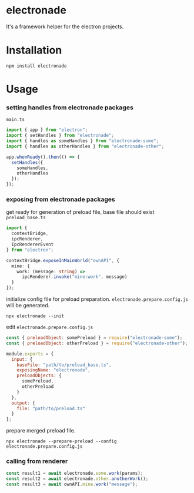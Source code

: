 # electronade

It's a framework helper for the electron projects.

# Installation

``` shell
npm install electronade
```

# Usage

### setting handles from electronade packages
`main.ts`
``` typescript
import { app } from "electron";
import { setHandles } from "electronade";
import { handles as someHandles } from "electronade-some";
import { handles as otherHandles } from "electronade-other";

app.whenReady().then(() => {
  setHandles({
    someHandles,
    otherHandles
  });
});
```

### exposing from electronade packages
get ready for generation of preload file, base file should exist
`preload_base.ts`
``` typescript
import {
  contextBridge,
  ipcRenderer,
  IpcRendererEvent
} from "electron";

contextBridge.exposeInMainWorld("ownAPI", {
  mine: {
    work: (message: string) =>
      ipcRenderer.invoke("mine:work", message)
  }
});
```

initialize config file for preload preparation.
`electronade.prepare.config.js` will be generated.
``` shell
npx electronade --init
```

edit `electronade.prepare.config.js`
``` javascript
const { preloadObject: somePreload } = require("electronade-some");
const { preloadObject: otherPreload } = require("electronade-other");

module.exports = {
  input: {
    baseFile: "path/to/preload_base.ts",
    exposingName: "electronade",
    preloadObjects: {
      somePreload,
      otherPreload
    }
  },
  output: {
    file: "path/to/preload.ts"
  }
};
```

prepare merged preload file.
``` shell
npx electronade --prepare-preload --config electronade.prepare.config.js
```

### calling from renderer
``` javascript
const result1 = await electronade.some.work(params);
const result2 = await electronade.other.anotherWork();
const result3 = await ownAPI.mine.work("message");
```

